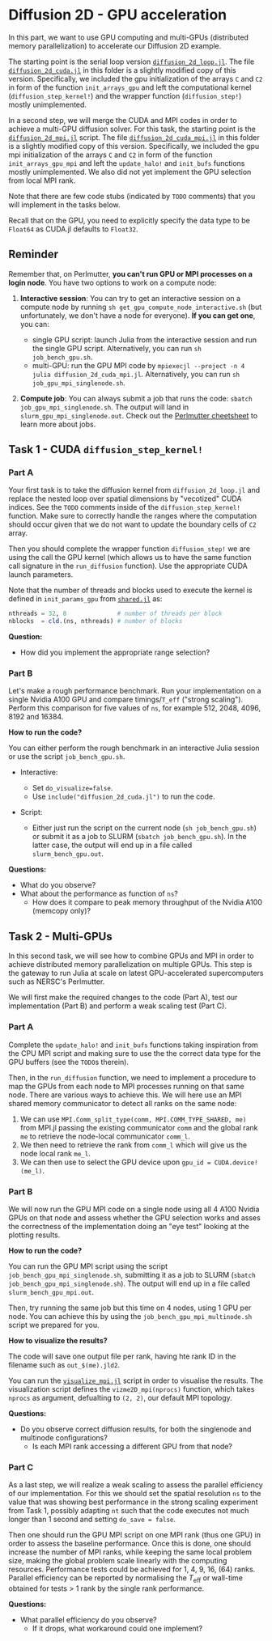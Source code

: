 # Diffusion 2D - GPU acceleration

In this part, we want to use GPU computing and multi-GPUs (distributed memory
parallelization) to accelerate our Diffusion 2D example.

The starting point is the serial loop version
[`diffusion_2d_loop.jl`](./../diffusion_2d/diffusion_2d_loop.jl). The file
[`diffusion_2d_cuda.jl`](./diffusion_2d_cuda.jl) in this folder is a slightly
modified copy of this version. Specifically, we included the gpu initialization
of the arrays `C` and `C2` in form of the function `init_arrays_gpu` and left
the computational kernel (`diffusion_step_kernel!`) and the wrapper function
(`diffusion_step!`) mostly unimplemented.

In a second step, we will merge the CUDA and MPI codes in order to achieve a
multi-GPU diffusion solver. For this task, the starting point is the
[`diffusion_2d_mpi.jl`](./../mpi/diffusion_2d_mpi.jl) script. The file
[`diffusion_2d_cuda_mpi.jl`](./diffusion_2d_cuda_mpi.jl) in this folder is a
slightly modified copy of this version. Specifically, we included the gpu mpi
initialization of the arrays `C` and `C2` in form of the function
`init_arrays_gpu_mpi` and left the `update_halo!` and `init_bufs` functions
mostly unimplemented. We also did not yet implement the GPU selection from
local MPI rank.

Note that there are few code stubs (indicated by `TODO` comments) that you will
implement in the tasks below.

Recall that on the GPU, you need to explicitly specify the data type to be
`Float64` as CUDA.jl defaults to `Float32`.

## Reminder

Remember that, on Perlmutter, **you can't run GPU or MPI processes on a login
node**. You have two options to work on a compute node:

1) **Interactive session**: You can try to get an interactive session on a
compute node by running `sh get_gpu_compute_node_interactive.sh` (but
unfortunately, we don't have a node for everyone). **If you can get one**, you
can:
    - single GPU script: launch Julia from the interactive session and run the
    single GPU script. Alternatively, you can run `sh job_bench_gpu.sh`.
    - multi-GPU: run the GPU MPI code by `mpiexecjl --project -n 4 julia
    diffusion_2d_cuda_mpi.jl`. Alternatively, you can run `sh
    job_gpu_mpi_singlenode.sh`.

2) **Compute job**: You can always submit a job that runs the code: `sbatch
job_gpu_mpi_singlenode.sh`. The output will land in
`slurm_gpu_mpi_singlenode.out`. Check out the [Perlmutter
cheetsheet](../../help/perlmutter_cheatsheet.md) to learn more about jobs.

## Task 1 - CUDA `diffusion_step_kernel!`

### Part A

Your first task is to take the diffusion kernel from `diffusion_2d_loop.jl` and
replace the nested loop over spatial dimensions by "vecotized" CUDA indices.
See the `TODO` comments inside of the `diffusion_step_kernel!` function. Make
sure to correctly handle the ranges where the computation should occur given
that we do not want to update the boundary cells of `C2` array.

Then you should complete the wrapper function `diffusion_step!` we are using
the call the GPU kernel (which allows us to have the same function call
signature in the `run_diffusion` function). Use the appropriate CUDA launch
parameters.

Note that the number of threads and blocks used to execute the kernel is
defined in `init_params_gpu` from [`shared.jl`](./../shared.jl) as:
```julia
nthreads = 32, 8              # number of threads per block
nblocks  = cld.(ns, nthreads) # number of blocks
```

**Question:**
* How did you implement the appropriate range selection?

### Part B

Let's make a rough performance benchmark. Run your implementation on a single
Nvidia A100 GPU and compare timings/`T_eff` ("strong scaling"). Perform this
comparison for five values of `ns`, for example 512, 2048, 4096, 8192 and
16384.

**How to run the code?**

You can either perform the rough benchmark in an interactive Julia session or
use the script `job_bench_gpu.sh`.

* Interactive:
  * Set `do_visualize=false`.
  * Use `include("diffusion_2d_cuda.jl")` to run the code.

* Script:
  * Either just run the script on the current node (`sh job_bench_gpu.sh`) or
    submit it as a job to SLURM (`sbatch job_bench_gpu.sh`). In the latter
    case, the output will end up in a file called `slurm_bench_gpu.out`.

**Questions:**
* What do you observe?
* What about the performance as function of `ns`?
  * How does it compare to peak memory throughput of the Nvidia A100 (memcopy
    only)?

## Task 2 - Multi-GPUs

In this second task, we will see how to combine GPUs and MPI in order to
achieve distributed memory parallelization on multiple GPUs. This step is the
gateway to run Julia at scale on latest GPU-accelerated supercomputers such as
NERSC's Perlmutter.

We will first make the required changes to the code (Part A), test our
implementation (Part B) and perform a weak scaling test (Part C).

### Part A

Complete the `update_halo!` and `init_bufs` functions taking inspiration from
the CPU MPI script and making sure to use the the correct data type for the GPU
buffers (see the `TODO`s therein).

Then, in the `run_diffusion` function, we need to implement a procedure to map
the GPUs from each node to MPI processes running on that same node. There are
various ways to achieve this. We will here use an MPI shared memory
communicator to detect all ranks on the same node:
1. We can use `MPI.Comm_split_type(comm, MPI.COMM_TYPE_SHARED, me)` from MPI.jl
   passing the existing communicator `comm` and the global rank `me` to
   retrieve the node-local communicator `comm_l`.
2. We then need to retrieve the rank from `comm_l` which will give us the node
   local rank `me_l`.
3. We can then use to select the GPU device upon `gpu_id = CUDA.device!(me_l)`.

### Part B

We will now run the GPU MPI code on a single node using all 4 A100 Nvidia GPUs
on that node and assess whether the GPU selection works and asses the
correctness of the implementation doing an "eye test" looking at the plotting
results.

**How to run the code?**

You can run the GPU MPI script using the script
`job_bench_gpu_mpi_singlenode.sh`, submitting it as a job to SLURM (`sbatch
job_bench_gpu_mpi_singlenode.sh`). The output will end up in a file called
`slurm_bench_gpu_mpi.out`.

Then, try running the same job but this time on 4 nodes, using 1 GPU per node.
You can achieve this by using the `job_bench_gpu_mpi_multinode.sh` script we
prepared for you.

**How to visualize the results?**

The code will save one output file per rank, having hte rank ID in the filename
such as `out_$(me).jld2`.

You can run the [`visualize_mpi.jl`](./visualize_mpi.jl) script in order to
visualise the results. The visualization script defines the
`vizme2D_mpi(nprocs)` function, which takes `nprocs` as argument, defualting to
`(2, 2)`, our default MPI topology.

**Questions:**
* Do you observe correct diffusion results, for both the singlenode and
  multinode configurations?
  * Is each MPI rank accessing a different GPU from that node?

### Part C

As a last step, we will realize a weak scaling to assess the parallel
efficiency of our implementation. For this we should set the spatial resolution
`ns` to the value that was showing best performance in the strong scaling
experiment from Task 1, possibly adapting `nt` such that the code executes not
much longer than 1 second and setting `do_save = false`.

Then one should run the GPU MPI script on one MPI rank (thus one GPU) in order
to assess the baseline performance. Once this is done, one should increase the
number of MPI ranks, while keeping the same local problem size, making the
global problem scale linearly with the computing resources. Performance tests
could be achieved for 1, 4, 9, 16, (64) ranks. Parallel efficiency can be
reported by normalising the $T_\mathrm{eff}$ or wall-time obtained for tests >
1 rank by the single rank performance.

**Questions:**
* What parallel efficiency do you observe?
  * If it drops, what workaround could one implement?
